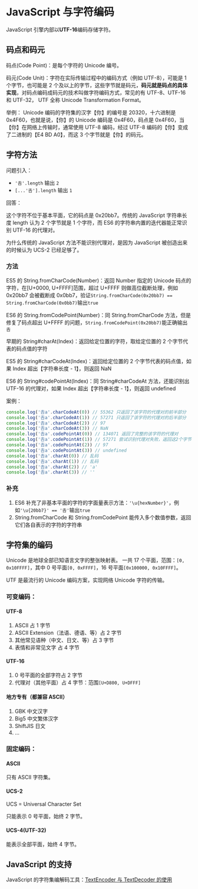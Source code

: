 # JavaScript 与字符编码

JavaScript 引擎内部以**UTF-16**编码存储字符。

## 码点和码元

码点(Code Point)：是每个字符的 Unicode 编号。

码元(Code Unit)：字符在实际传输过程中的编码方式（例如 UTF-8），可能是 1 个字节，也可能是 2 个及以上的字节，这些字节就是码元，**码元就是码点的具体实现**，对码点编码成码元的技术叫做字符编码方式，常见的有 UTF-8、UTF-16 和 UTF-32， UTF 全称 Unicode Transformation Format。

举例：
Unicode 编码的字符集的汉字【你】的编号是 20320，十六进制是 0x4F60，也就是说，【你】的 Unicode 编码是 0x4F60，码点是 0x4F60，当【你】在网络上传输时，通常使用 UTF-8 编码，经过 UTF-8 编码的【你】变成了二进制的【E4 BD A0】，而这 3 个字节就是【你】的码元。

## 字符方法

问题引入：

- `'𠮷'.length` 输出 `2`
- `[...'𠮷'].length` 输出 `1`

回答：

这个字符不位于基本平面，它的码点是 0x20bb7。传统的 JavaScript 字符串长度 length 认为 2 个字节就是 1 个字符，而 ES6 的字符串内置的迭代器能正常识别 UTF-16 的代理对。

为什么传统的 JavaScript 方法不能识别代理对，是因为 JavaScript 被创造出来的时候认为 UCS-2 已经足够了。

### 方法

ES5 的 String.fromCharCode(Number)：返回 Number 指定的 Unicode 码点的字符，在[U+0000, U+FFFF]范围，超过 U+FFFF 则做高位截断处理，例如 0x20bb7 会被截断成 0x0bb7，验证`String.fromCharCode(0x20bb7) == String.fromCharCode(0x0bb7)`输出`true`

ES6 的 String.fromCodePoint(Number)：同 String.fromCharCode 方法，但是修复了码点超出 U+FFFF 的问题，`String.fromCodePoint(0x20bb7)`能正确输出`𠮷`

早期的 String#charAt(Index)：返回给定位置的字符，取给定位置的 2 个字节代表的码点值的字符

ES5 的 String#charCodeAt(Index)：返回给定位置的 2 个字节代表的码点值，如果 Index 超出【字符串长度 - 1】，则返回 NaN

ES6 的 String#codePointAt(Index)：同 String#charCodeAt 方法，还能识别出 UTF-16 的代理对，如果 Index 超出【字符串长度 - 1】，则返回 undefined

案例：

```js
console.log('𠮷a'.charCodeAt(0)) // 55362 只返回了该字符的代理对的前半部分
console.log('𠮷a'.charCodeAt(1)) // 57271 只返回了该字符的代理对的后半部分
console.log('𠮷a'.charCodeAt(2)) // 97
console.log('𠮷a'.charCodeAt(3)) // NaN
console.log('𠮷a'.codePointAt(0)) // 134071 返回了完整的该字符的代理对
console.log('𠮷a'.codePointAt(1)) // 57271 尝试识别代理对失败，返回这2个字节代表的码点
console.log('𠮷a'.codePointAt(2)) // 97
console.log('𠮷a'.codePointAt(3)) // undefined
console.log('𠮷a'.charAt(0)) // 乱码
console.log('𠮷a'.charAt(1)) // 乱码
console.log('𠮷a'.charAt(2)) // 'a'
console.log('𠮷a'.charAt(3)) // ''
```

### 补充

1. ES6 补充了非基本平面的字符的字面量表示方法：`'\u{hexNumber}'`，例如`'\u{20bb7}' == '𠮷'`输出`true`
2. String.fromCharCode 和 String.fromCodePoint 能传入多个数值参数，返回它们各自表示的字符的字符串

## 字符集的编码

Unicode 是地球全部已知语言文字的整张映射表。
一共 17 个平面，范围：`[0, 0x10FFFF]`，其中 0 号平面`[0, 0xFFFF]`，16 号平面`[0x100000, 0x10FFFF]`。

UTF 是最流行的 Unicode 编码方案，实现网络 Unicode 字符的传输。

### 可变编码：

#### UTF-8

1. ASCII 占 1 字节
2. ASCII Extension（法语、德语、等）占 2 字节
3. 其他常见语种（中文、日文、等）占 3 字节
4. 表情和非常见文字 占 4 字节

#### UTF-16

1. 0 号平面的全部字符占 2 字节
2. 代理对（其他平面）占 4 字节：范围`[U+D800, U+DFFF]`

#### 地方专有（都兼容 ASCII）

1. GBK 中文汉字
2. Big5 中文繁体汉字
3. ShiftJIS 日文
4. ...

### 固定编码：

#### ASCII

只有 ASCII 字符集。

#### UCS-2

UCS = Universal Character Set

只能表示 0 号平面，始终 2 字节。

#### UCS-4(UTF-32)

能表示全部平面，始终 4 字节。

## JavaScript 的支持

JavaScript 的字符集编解码工具：[TextEncoder 与 TextDecoder 的使用](./Codec.md)
